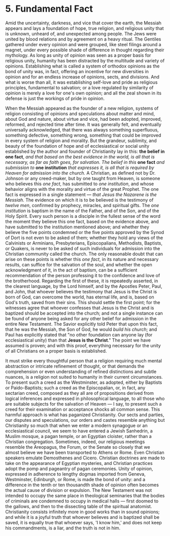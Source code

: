 # 5. Fundamental Fact

Amid the uncertainty, darkness, and vice that cover the earth, the Messiah appears and lays a foundation of hope, true religion, and religious unity that is unknown, unheard of, and unexpected among people. The Jews were united by blood relations and by agreement on a heavy ritual. The Gentiles gathered under every opinion and were grouped, like steel filings around a magnet, under every possible shade of difference in thought regarding their mythology. As long as unity of opinion was seen as a proper basis for religious unity, humanity has been distracted by the multitude and variety of opinions. Establishing what is called a system of orthodox opinions as the bond of unity was, in fact, offering an incentive for new diversities in opinion and for an endless increase of opinions, sects, and divisions. And what is worse than all, it was establishing self-love and pride as religious principles, fundamental to salvation; or a love regulated by similarity of opinion is merely a love for one's own opinion; and all the zeal shown in its defense is just the workings of pride in opinion.

When the Messiah appeared as the founder of a new religion, systems of religion consisting of opinions and speculations about matter and mind, about God and nature, about virtue and vice, had been adopted, improved, reformed, and rejected time after time. It was generally felt, and eventually universally acknowledged, that there was always something superfluous, something defective, something wrong, something that could be improved in every system of religion and morality. But the grandeur, sublimity, and beauty of the foundation of hope and of ecclesiastical or social unity established by the author and founder of Christianity lay in this: **the belief in one fact**, *and that based on the best evidence in the world, is all that is necessary, as far as faith goes, for salvation. The* *belief in this* **one fact** *and submission to* **one institution** *that expresses it, is all that is required by Heaven for admission into the church.* A Christian, as defined not by Dr. Johnson or any creed-maker, but by one taught from Heaven, is someone who believes this *one fact*, has submitted to *one institution*, and whose behavior aligns with the morality and virtue of the great Prophet. The one fact is expressed in a single statement — *that Jesus the Nazarene is the Messiah.* The evidence on which it is to be believed is the testimony of *twelve men*, confirmed by prophecy, miracles, and spiritual gifts. The *one institution* is baptism in the name of the Father, and of the Son, and of the Holy Spirit. Every such person is a disciple in the fullest sense of the word the moment they believe this one fact, based on the evidence above, and have submitted to the institution mentioned above; and whether they believe the five points condemned or the five points approved by the Synod of Dort is not even to be asked of them; whether they hold any views of the Calvinists or Arminians, Presbyterians, Episcopalians, Methodists, Baptists, or Quakers, is never to be asked of such individuals for admission into the Christian community called the church. The only reasonable doubt that can arise on these points is whether this *one fact*, in its nature and necessary results, can suffice for the salvation of the soul, and whether the open acknowledgment of it, in the act of baptism, can be a sufficient recommendation of the person professing it to the confidence and love of the brotherhood. Regarding the first of these, it is repeatedly asserted, in the clearest language, by the Lord himself, and by the Apostles Peter, Paul, and John, that whoever believes the testimony that Jesus is the Christ is born of God, can overcome the world, has eternal life, and is, based on God's truth, saved from their sins. This should settle the first point; for the witnesses agree that whoever confesses that Jesus is the Christ and is baptized should be accepted into the church; and not a single instance can be found of anyone being asked for any other belief for admission in the entire New Testament. The Savior explicitly told Peter that upon this fact, that he was the Messiah, the Son of God, he would *build his church*; and Paul has explicitly stated that "no other foundation can anyone lay (for ecclesiastical unity) than that **Jesus is the Christ**." The point we have assumed is proven; and with this proof, everything necessary for the unity of all Christians on a proper basis is established.

It must strike every thoughtful person that a religion requiring much mental abstraction or intricate refinement of thought, or that demands the comprehension or even understanding of refined distinctions and subtle nuances, is a religion not suited to humanity in their current circumstances. To present such a creed as the Westminster, as adopted, either by Baptists or Paido-Baptists; such a creed as the Episcopalian, or, in fact, any sectarian creed, composed as they all are of propositions derived from logical inferences and expressed in philosophical language, to all those who are suitable subjects for the salvation of Heaven — I say, to present such a creed for their examination or acceptance shocks all common sense. This harmful approach is what has paganized Christianity. Our sects and parties, our disputes and speculations, our orders and castes resemble anything but Christianity so much that when we enter a modern synagogue or an ecclesiastical council, we seem to have entered a Jewish Sanhedrin, a Muslim mosque, a pagan temple, or an Egyptian cloister, rather than a Christian congregation. Sometimes, indeed, our religious meetings resemble the Areopagus, the Forum, or the Senate so closely that we almost believe we have been transported to Athens or Rome. Even Christian speakers emulate Demosthenes and Cicero. Christian doctrines are made to take on the appearance of Egyptian mysteries, and Christian practices adopt the pomp and pageantry of pagan ceremonies. Unity of opinion, expressed in adherence to lengthy dogmas imported from Geneva, Westminster, Edinburgh, or Rome, is made the bond of unity: and a difference in the tenth or ten thousandth shade of opinion often becomes the actual cause of division or expulsion. The New Testament was not intended to occupy the same place in theological seminaries that the bodies of criminals are condemned to occupy in medical halls — first doomed to the gallows, and then to the dissecting table of the spiritual anatomist. Christianity consists infinitely more in good works than in sound opinions; and while it is a joyful truth that whoever believes and is baptized shall be saved, it is equally true that whoever says, 'I know him,' and does not keep his commandments, is a liar, and the truth is not in him.
